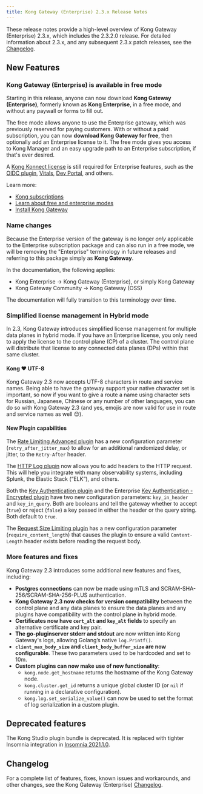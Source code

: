 ```yaml
---
title: Kong Gateway (Enterprise) 2.3.x Release Notes
---
```

These release notes provide a high-level overview of Kong Gateway (Enterprise) 2.3.x,
which includes the 2.3.2.0 release. For detailed information about 2.3.x,
and any subsequent 2.3.x patch releases, see the
[Changelog](/gateway/changelog/).

## New Features

### Kong Gateway (Enterprise) is available in free mode
Starting in this release, anyone can now download
**Kong Gateway (Enterprise)**, formerly known as **Kong Enterprise**, in a free
mode, and without any paywall or forms to fill out.

The free mode allows anyone to use the Enterprise gateway, which was
previously reserved for paying customers. With or without a paid subscription,
you can now **download Kong Gateway for free**, then optionally add an Enterprise
license to it. The free mode gives you access to Kong Manager and an
easy upgrade path to an Enterprise subscription, if that's ever desired.

A [Kong Konnect license](https://konghq.com/kong-konnect) is still
required for Enterprise features, such as the
[OIDC plugin](/hub/kong-inc/openid-connect/),
[Vitals](/enterprise/{{page.kong_version}}/vitals/overview/),
[Dev Portal](/enterprise/{{page.kong_version}}/developer-portal), and others.

Learn more:
* [Kong subscriptions](https://konghq.com/subscriptions)
* [Learn about free and enterprise modes](/enterprise/{{page.kong_version}}/deployment/licensing/)
* [Install Kong Gateway](https://konghq.com/install)

### Name changes

Because the Enterprise version of the gateway is no longer *only* applicable to
the Enterprise subscription package and can also run in a free mode, we will
be removing the "Enterprise" terminology in future releases and referring to
this package simply as **Kong Gateway**.

In the documentation, the following applies:
* Kong Enterprise &#8594; Kong Gateway (Enterprise), or simply Kong Gateway
* Kong Gateway Community &#8594; Kong Gateway (OSS)

The documentation will fully transition to this terminology over time.

### Simplified license management in Hybrid mode
In 2.3, Kong Gateway introduces simplified license management for multiple data
planes in hybrid mode. If you have an Enterprise license, you only need to
apply the license to the control plane (CP) of a cluster. The control plane will
distribute that license to any connected data planes (DPs) within that same
cluster.

#### Kong ❤️ UTF-8
Kong Gateway 2.3 now accepts UTF-8 characters in route and service names. Being
able to have the gateway support your native character set is important, so now
if you want to give a route a name using character sets for Russian, Japanese,
Chinese or any number of other languages, you can do so with Kong Gateway 2.3
(and yes, emojis are now valid for use in route and service names as well 😊).

#### New Plugin capabilities
The [Rate Limiting Advanced plugin](https://docs.konghq.com/hub/kong-inc/rate-limiting-advanced/)
has a new configuration parameter (`retry_after_jitter_max`) to allow for an
additional randomized delay, or jitter, to the `Retry-After` header.

The [HTTP Log plugin](https://docs.konghq.com/hub/kong-inc/http-log/) now allows
you to add headers to the HTTP request. This will help you integrate with many
observability systems, including Splunk, the Elastic Stack (“ELK”), and others.

Both the [Key Authentication plugin](https://docs.konghq.com/hub/kong-inc/key-auth/)
and the Enterprise [Key Authentication - Encrypted plugin](https://docs.konghq.com/hub/kong-inc/key-auth-enc/)
have two new configuration parameters: `key_in_header` and `key_in_query`. Both
are booleans and tell the gateway whether to accept (`true`) or reject (`false`)
a key passed in either the header or the query string. Both default to `true`.

The [Request Size Limiting plugin](https://docs.konghq.com/hub/kong-inc/request-size-limiting/)
has a new configuration parameter (`require_content_length`) that causes the
plugin to ensure a valid `Content-Length` header exists before reading the
request body.

### More features and fixes
Kong Gateway 2.3 introduces some additional new features and fixes, including:
- **Postgres connections** can now be made using mTLS and SCRAM-SHA-256/SCRAM-SHA-256-PLUS
authentication.
- **Kong Gateway 2.3 now checks for version compatibility** between the control plane and
any data planes to ensure the data planes and any plugins have compatibility with the
control plane in hybrid mode.
- **Certificates now have `cert_alt` and `key_alt` fields** to specify an alternative
certificate and key pair.
- **The go-pluginserver stderr and stdout** are now written into Kong Gateway's
logs, allowing Golang’s native `log.Printf()`.
- **`client_max_body_size` and `client_body_buffer_size` are now configurable**.
These two parameters used to be hardcoded and set to 10m.
- **Custom plugins can now make use of new functionality**:
  - `kong.node.get_hostname` returns the hostname of the Kong Gateway node.
  - `kong.cluster.get_id` returns a unique global cluster ID (or `nil` if running in a
  declarative configuration).
  - `kong.log.set_serialize_value()` can now be used to set the format of log
  serialization in a custom plugin.

## Deprecated features
The Kong Studio plugin bundle is deprecated. It is
replaced with tighter Insomnia integration in [Insomnia 2021.1.0](https://insomnia.rest/changelog#2021.1.0).

## Changelog
For a complete list of features, fixes, known issues and workarounds, and other
changes, see the Kong Gateway (Enterprise) [Changelog](/gateway/changelog/).
